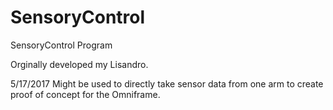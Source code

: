 # SensoryControl
SensoryControl Program

Orginally developed my Lisandro. 

5/17/2017
Might be used to directly take sensor data from one arm to create proof of concept for the Omniframe. 
